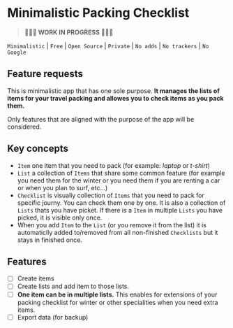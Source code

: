 # Minimalistic Packing Checklist

> **👷👷👷 WORK IN PROGRESS 👷👷👷**

`Minimalistic` | `Free` | `Open Source` | `Private` | `No adds` | `No trackers` | `No Google`

## Feature requests

This is minimalistic app that has one sole purpose. **It manages the lists of items for your travel packing and allowes you to check items as you pack them.**

Only features that are aligned with the purpose of the app will be considered.

## Key concepts
- `Item` one item that you need to pack (for example: *laptop* or *t-shirt*)
- `List` a collection of `Items` that share some common feature (for example you need them for the winter or you need them if you are renting a car or when you plan to surf, etc...)
- `Checklist` is visually collection of `Items` that you need to pack for specific journy. You can check them one by one. It is also a collection of `Lists` thats you have picket. If there is a `Item` in multiple `Lists` you have picked, it is visible only once.
- When you add `Item` to the `List` (or you remove it from the list) it is automaticlly added to/removed from all non-finished `Checklists` but it stays in finished once.

## Features

- [ ] Create items
- [ ] Create lists and add item to those lists. 
- [ ] **One item can be in multiple lists.** This enables for extensions of your packing checklist for winter or other specialities when you need extra items.
- [ ] Export data (for backup)

